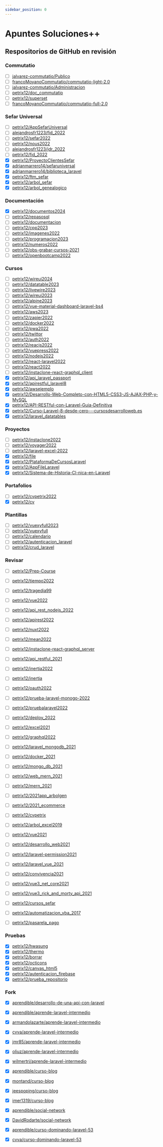 ```yaml
---
sidebar_position: 0
---
```


# Apuntes Soluciones++

## Respositorios de GitHub en revisión
### Commutatio
- [ ] [jalvarez-commutatio/Publico](https://github.com/jalvarez-commutatio/Publico)
- [ ] [francoMoyanoCommutatio/commutatio-light-2.0](https://github.com/francoMoyanoCommutatio/commutatio-light-2.0)
- [ ] [jalvarez-commutatio/Administracion](https://github.com/jalvarez-commutatio/Administracion)
- [ ] [petrix12/doc_commutatio](https://github.com/petrix12/doc_commutatio)
- [ ] [petrix12/superset](https://github.com/petrix12/superset)
- [ ] [francoMoyanoCommutatio/commutatio-full-2.0](https://github.com/francoMoyanoCommutatio/commutatio-full-2.0)
### Sefar Universal
- [ ] [petrix12/AppSefarUniversal](https://github.com/petrix12/AppSefarUniversal)
- [ ] [alejandrosfr1223/fid_2022](https://github.com/alejandrosfr1223/fid_2022)
- [ ] [petrix12/sefar2022](https://github.com/petrix12/sefar2022)
- [ ] [petrix12/nous2022](https://github.com/petrix12/nous2022)
- [ ] [alejandrosfr1223/jdr_2022](https://github.com/alejandrosfr1223/jdr_2022)
- [ ] [petrix12/fid_2022](https://github.com/petrix12/fid_2022)
- [X] [petrix12/ProyectoClientesSefar](https://github.com/petrix12/ProyectoClientesSefar)
- [X] [adrianmarrero14/sefaruniversal](https://github.com/adrianmarrero14/sefaruniversal)
- [X] [adrianmarrero14/biblioteca_laravel](https://github.com/adrianmarrero14/biblioteca_laravel)
- [X] [petrix12/ftm_sefar](https://github.com/petrix12/ftm_sefar)
- [X] [petrix12/arbol_sefar](https://github.com/petrix12/arbol_sefar)
- [X] [petrix12/arbol_genealogico](https://github.com/petrix12/arbol_genealogico)
### Documentación
- [x] [petrix12/documentos2024](https://github.com/petrix12/documentos2024)
- [ ] [petrix12/repasosql](https://github.com/petrix12/repasosql)
- [ ] [petrix12/documentacion](https://github.com/petrix12/documentacion)
- [ ] [petrix12/cpp2023](https://github.com/petrix12/cpp2023)
- [ ] [petrix12/imagenes2022](https://github.com/petrix12/imagenes2022)
- [ ] [petrix12/programacion2023](https://github.com/petrix12/programacion2023)
- [ ] [petrix12/numeros2022](https://github.com/petrix12/numeros2022)
- [ ] [petrix12/obs-grabar-cursos-2021](https://github.com/petrix12/obs-grabar-cursos-2021)
- [ ] [petrix12/openbootcamp2022](https://github.com/petrix12/openbootcamp2022)
### Cursos
- [ ] [petrix12/wireui2024](https://github.com/petrix12/wireui2024)
- [ ] [petrix12/datatable2023](https://github.com/petrix12/datatable2023)
- [ ] [petrix12/livewire2023](https://github.com/petrix12/livewire2023)
- [ ] [petrix12/wireui2023](https://github.com/petrix12/wireui2023)
- [ ] [petrix12/alpine2023](https://github.com/petrix12/alpine2023)
- [ ] [petrix12/vue-material-dashboard-laravel-bs4](https://github.com/petrix12/vue-material-dashboard-laravel-bs4)
- [ ] [petrix12/aws2023](https://github.com/petrix12/aws2023)
- [ ] [petrix12/zapier2022](https://github.com/petrix12/zapier2022)
- [ ] [petrix12/docker2022](https://github.com/petrix12/docker2022)
- [ ] [petrix12/pwa2022](https://github.com/petrix12/pwa2022)
- [ ] [petrix12/twittor](https://github.com/petrix12/twittor)
- [ ] [petrix12/auth2022](https://github.com/petrix12/auth2022)
- [ ] [petrix12/reacjs2022](https://github.com/petrix12/reacjs2022)
- [ ] [petrix12/vuepress2022](https://github.com/petrix12/vuepress2022)
- [ ] [petrix12/nodejs2022](https://github.com/petrix12/nodejs2022)
- [ ] [petrix12/react-laravel2022](https://github.com/petrix12/react-laravel2022)
- [ ] [petrix12/react2022](https://github.com/petrix12/react2022)
- [ ] [petrix12/instaclone-react-graphql_client](https://github.com/petrix12/instaclone-react-graphql_client)
- [X] [petrix12/api_laravel_passport](https://github.com/petrix12/api_laravel_passport)
- [X] [petrix12/apirestful_laravel8](https://github.com/petrix12/apirestful_laravel8)
- [X] [petrix12/awsejemplo](https://github.com/petrix12/awsejemplo)
- [X] [petrix12/Desarrollo-Web-Completo-con-HTML5-CSS3-JS-AJAX-PHP-y-MySQL](https://github.com/petrix12/Desarrollo-Web-Completo-con-HTML5-CSS3-JS-AJAX-PHP-y-MySQL)
- [X] [petrix12/API-RESTful-con-Laravel-Guia-Definitiva](https://github.com/petrix12/API-RESTful-con-Laravel-Guia-Definitiva)
- [X] [petrix12/Curso-Laravel-8-desde-cero---cursosdesarrolloweb.es](https://github.com/petrix12/Curso-Laravel-8-desde-cero---cursosdesarrolloweb.es)
- [X] [petrix12/laravel_datatables](https://github.com/petrix12/laravel_datatables)
### Proyectos
- [ ] [petrix12/instaclone2022](https://github.com/petrix12/instaclone2022)
- [ ] [petrix12/voyager2022](https://github.com/petrix12/voyager2022)
- [ ] [petrix12/laravel-excel-2022](https://github.com/petrix12/laravel-excel-2022)
- [X] [petrix12/file](https://github.com/petrix12/file)
- [X] [petrix12/PlataformaDeCursosLaravel](https://github.com/petrix12/PlataformaDeCursosLaravel)
- [X] [petrix12/AppFileLaravel](https://github.com/petrix12/AppFileLaravel)
- [X] [petrix12/Sistema-de-Historia-Cl-nica-en-Laravel](https://github.com/petrix12/Sistema-de-Historia-Cl-nica-en-Laravel)
### Portafolios
- [ ] [petrix12/cvpetrix2022](https://github.com/petrix12/cvpetrix2022)
- [X] [petrix12/cv](https://github.com/petrix12/cv)
### Plantillas
- [ ] [petrix12/vuexyfull2023](https://github.com/petrix12/vuexyfull2023)
- [ ] [petrix12/vuexyfull](https://github.com/petrix12/vuexyfull)
- [ ] [petrix12/calendario](https://github.com/petrix12/calendario)
- [ ] [petrix12/autenticacion_laravel](https://github.com/petrix12/autenticacion_laravel)
- [ ] [petrix12/crud_laravel](https://github.com/petrix12/crud_laravel)

### Revisar
- [ ] [petrix12/Prep-Course](https://github.com/petrix12/Prep-Course)
- [ ] [petrix12/tiempo2022](https://github.com/petrix12/tiempo2022)
- [ ] [petrix12/tragedia99](https://github.com/petrix12/tragedia99)
- [ ] [petrix12/vue2022](https://github.com/petrix12/vue2022)
- [ ] [petrix12/api_rest_nodejs_2022](https://github.com/petrix12/api_rest_nodejs_2022)
- [ ] [petrix12/apirest2022](https://github.com/petrix12/apirest2022)
- [ ] [petrix12/nuxt2022](https://github.com/petrix12/nuxt2022)
- [ ] [petrix12/mean2022](https://github.com/petrix12/mean2022)
- [ ] [petrix12/instaclone-react-graphql_server](https://github.com/petrix12/instaclone-react-graphql_server)
- [ ] [petrix12/api_restful_2021](https://github.com/petrix12/api_restful_2021)
- [ ] [petrix12/inertia2022](https://github.com/petrix12/inertia2022)
- [ ] [petrix12/inertia](https://github.com/petrix12/inertia)
- [ ] [petrix12/oauth2022](https://github.com/petrix12/oauth2022)
- [ ] [petrix12/prueba-laravel-monogo-2022](https://github.com/petrix12/prueba-laravel-monogo-2022)
- [ ] [petrix12/pruebalaravel2022](https://github.com/petrix12/pruebalaravel2022)
- [ ] [petrix12/deploy_2022](https://github.com/petrix12/deploy_2022)
- [ ] [petrix12/excel2021](https://github.com/petrix12/excel2021)
- [ ] [petrix12/graphql2022](https://github.com/petrix12/graphql2022)
- [ ] [petrix12/laravel_mongodb_2021](https://github.com/petrix12/laravel_mongodb_2021)
- [ ] [petrix12/docker_2021](https://github.com/petrix12/docker_2021)
- [ ] [petrix12/mongo_db_2021](https://github.com/petrix12/mongo_db_2021)
- [ ] [petrix12/web_mern_2021](https://github.com/petrix12/web_mern_2021)
- [ ] [petrix12/mern_2021](https://github.com/petrix12/mern_2021)
- [ ] [petrix12/2021app_arbolgen](https://github.com/petrix12/2021app_arbolgen)
- [ ] [petrix12/2021_ecommerce](https://github.com/petrix12/2021_ecommerce)
- [ ] [petrix12/cvpetrix](https://github.com/petrix12/cvpetrix)
- [ ] [petrix12/arbol_excel2019](https://github.com/petrix12/arbol_excel2019)
- [ ] [petrix12/vue2021](https://github.com/petrix12/vue2021)
- [ ] [petrix12/desarrollo_web2021](https://github.com/petrix12/desarrollo_web2021)
- [ ] [petrix12/laravel-permission2021](https://github.com/petrix12/laravel-permission2021)
- [ ] [petrix12/laravel_vue_2021](https://github.com/petrix12/laravel_vue_2021)
- [ ] [petrix12/convivencia2021](https://github.com/petrix12/convivencia2021)
- [ ] [petrix12/vue3_net_core2021](https://github.com/petrix12/vue3_net_core2021)
- [ ] [petrix12/vue3_rick_and_morty_api_2021](https://github.com/petrix12/vue3_rick_and_morty_api_2021)
- [ ] [petrix12/cursos_sefar](https://github.com/petrix12/cursos_sefar)
- [ ] [petrix12/automatizacion_vba_2017](https://github.com/petrix12/automatizacion_vba_2017)
- [ ] [petrix12/pasarela_pago](https://github.com/petrix12/pasarela_pago)


### Pruebas
- [X] [petrix12/hwasung](https://github.com/petrix12/hwasung)
- [X] [petrix12/thermo](https://github.com/petrix12/thermo)
- [X] [petrix12/borrar](https://github.com/petrix12/borrar)
- [X] [petrix12/octicons](https://github.com/petrix12/octicons)
- [X] [petrix12/canvas_html5](https://github.com/petrix12/canvas_html5)
- [X] [petrix12/autenticacion_firebase](https://github.com/petrix12/autenticacion_firebase)
- [X] [petrix12/prueba_repositorio](https://github.com/petrix12/prueba_repositorio)

### Fork
- [X] [aprendible/desarrollo-de-una-api-con-laravel](https://github.com/aprendible/desarrollo-de-una-api-con-laravel)
- [X] [aprendible/aprende-laravel-intermedio](https://github.com/aprendible/aprende-laravel-intermedio)
- [X] [armandolazarte/aprende-laravel-intermedio](https://github.com/armandolazarte/aprende-laravel-intermedio)
- [X] [cvva/aprende-laravel-intermedio](https://github.com/cvva/aprende-laravel-intermedio)
- [X] [jmr85/aprende-laravel-intermedio](https://github.com/jmr85/aprende-laravel-intermedio)
- [X] [oliuz/aprende-laravel-intermedio](https://github.com/oliuz/aprende-laravel-intermedio)
- [X] [wilmertri/aprende-laravel-intermedio](https://github.com/wilmertri/aprende-laravel-intermedio)
- [X] [aprendible/curso-blog](https://github.com/aprendible/curso-blog)
- [X] [montand/curso-blog](https://github.com/montand/curso-blog)
- [x] [jeespoping/curso-blog](https://github.com/jeespoping/curso-blog)
- [x] [imer1319/curso-blog](https://github.com/imer1319/curso-blog)
- [x] [aprendible/social-network](https://github.com/aprendible/social-network)
- [x] [DavidRodarte/social-network](https://github.com/DavidRodarte/social-network)
- [x] [aprendible/curso-dominando-laravel-53](https://github.com/aprendible/curso-dominando-laravel-53)
- [x] [cvva/curso-dominando-laravel-53](https://github.com/cvva/curso-dominando-laravel-53)



